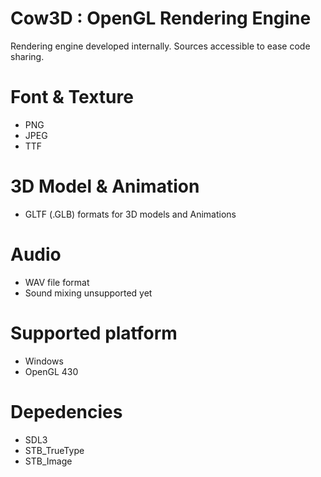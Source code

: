 # Cow3D : OpenGL Rendering Engine
Rendering engine developed internally. Sources accessible to ease code sharing.
# Font & Texture
- PNG
- JPEG
- TTF


# 3D Model & Animation
- GLTF (.GLB) formats for 3D models and Animations


# Audio
- WAV file format
- Sound mixing unsupported yet

# Supported platform
- Windows
- OpenGL 430


# Depedencies
- SDL3
- STB_TrueType
- STB_Image
